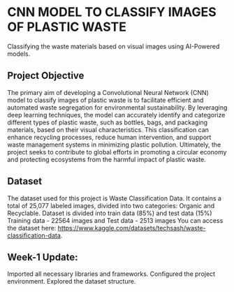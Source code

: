 # CNN MODEL TO CLASSIFY IMAGES OF PLASTIC WASTE
Classifying the waste materials based on visual images using AI-Powered models.

## Project Objective
The primary aim of developing a Convolutional Neural Network (CNN) model to classify images of plastic waste is to facilitate efficient and automated waste segregation for environmental sustainability. By leveraging deep learning techniques, the model can accurately identify and categorize different types of plastic waste, such as bottles, bags, and packaging materials, based on their visual characteristics. This classification can enhance recycling processes, reduce human intervention, and support waste management systems in minimizing plastic pollution. Ultimately, the project seeks to contribute to global efforts in promoting a circular economy and protecting ecosystems from the harmful impact of plastic waste.

## Dataset
The dataset used for this project is Waste Classification Data. It contains a total of 25,077 labeled images, divided into two categories: Organic and Recyclable.
Dataset is divided into train data (85%) and test data (15%)  
Training data - 22564 images and Test data - 2513 images
You can access the dataset here: https://www.kaggle.com/datasets/techsash/waste-classification-data.

## Week-1 Update:
Imported all necessary libraries and frameworks.
Configured the project environment.
Explored the dataset structure.
